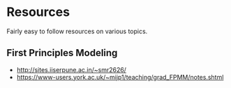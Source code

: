 # Resources

Fairly easy to follow resources on various topics.

## First Principles Modeling

- http://sites.iiserpune.ac.in/~smr2626/
- https://www-users.york.ac.uk/~mijp1/teaching/grad_FPMM/notes.shtml

